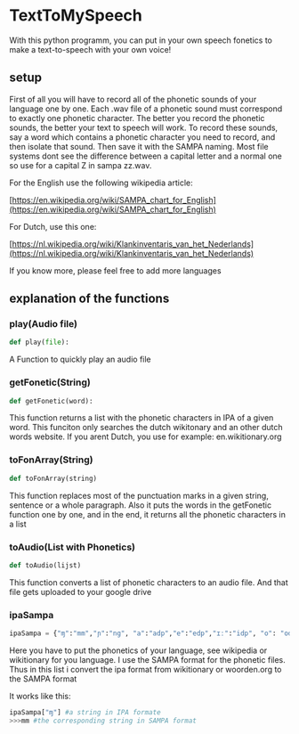 # TextToMySpeech
With this python programm, you can put in your own speech fonetics to make a text-to-speech with your own voice!

## setup
First of all you will have to record all of the phonetic sounds of your language one by one. Each .wav file of a phonetic sound must correspond to exactly one phonetic character. The better you record the phonetic sounds, the better your text to speech will work. To record these sounds, say a word which contains a phonetic character you need to record, and then isolate that sound. Then save it with the SAMPA naming. Most file systems dont see the difference between a capital letter and a normal one so use for a capital Z in sampa zz.wav.

For the English use the following wikipedia article:

[https://en.wikipedia.org/wiki/SAMPA_chart_for_English](https://en.wikipedia.org/wiki/SAMPA_chart_for_English)

For Dutch, use this one:

[https://nl.wikipedia.org/wiki/Klankinventaris_van_het_Nederlands](https://nl.wikipedia.org/wiki/Klankinventaris_van_het_Nederlands)

If you know more, please feel free to add more languages

## explanation of the functions
### play(Audio file)
``` py
def play(file):
```
A Function to quickly play an audio file

### getFonetic(String)
``` py
def getFonetic(word):
```
This function returns a list with the phonetic characters in IPA of a given word.
This funciton only searches the dutch wikitonary and an other dutch words website. If you arent Dutch, you use for example: en.wikitionary.org

### toFonArray(String)
``` py
def toFonArray(string)
```
This function replaces most of the punctuation marks in a given string, sentence or a whole paragraph.
Also it puts the words in the getFonetic function one by one, and in the end, it returns all the phonetic characters in a list

###  toAudio(List with Phonetics)
``` py
def toAudio(lijst)
```
This function converts a list of phonetic characters to an audio file. And that file gets uploaded to your google drive

### ipaSampa
``` py
ipaSampa = {"ɱ":"mm","ɲ":"ng", "a":"adp","e":"edp","ɪː":"idp", "o": "odp","p":"p", "t":"t", "k":"k", "f":"f", "s":"s", "ʃ":"ss", "x":"x", "b":"b", "d":"d", "ɡ":"g", "v":"v", "z":"z", "ʒ":"zz", "ɣ":"gg", "ɦ":"h_", "l":"l", "r":"r", "m":"m", "n":"n", "ŋ":"nn", "j":"j", "ʋ":"v_", "tʃ":"tS", "ts":"ts", "dʒ":"dZ", "ɑ":"aa", "ɛ":"eedp", "ɪ":"ii", "ɔ":"oo", "ʏ":"yy", "ə":"@", "aː":"adp","eː":"edp", "i":"i", "oː":"odp", "y":"y", "øː":"2dp", "u":"u", "ɛː":"eedp", "œː":"9dp","iː":"idp", "yː":"ydp", "ɔː":"oodp", "uː":"udp", "ɛi":"Ei", "œy":"9y", "ʌu":"Vu", "ɑi":"Ai", "ɔi":"i", "aːi":"adpi", "eːu":"edpu", "iu":"iu", "oːi":"odpi", "ui":"ui"}
```
Here you have to put the phonetics of your language, see wikipedia or wikitionary for you language. 
I use the SAMPA format for the phonetic files. Thus in this list i convert the ipa format from wikitionary or woorden.org to the SAMPA format

It works like this:
``` py
ipaSampa["ɱ"] #a string in IPA formate
>>>mm #the corresponding string in SAMPA format
```

